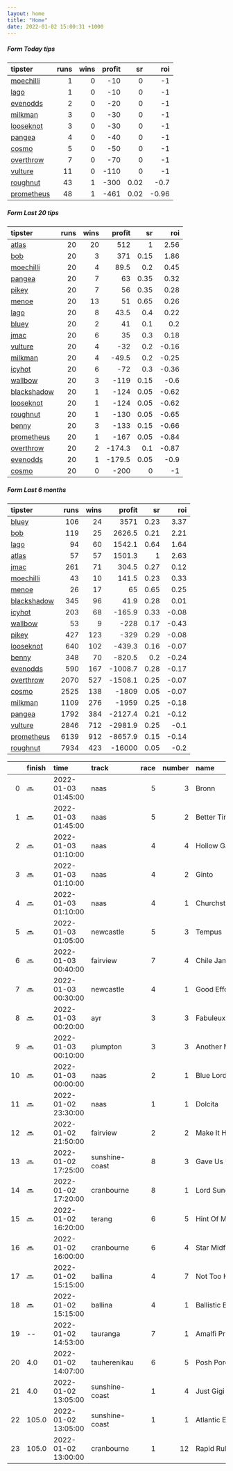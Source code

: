 ```yaml
---   
layout: home  
title: "Home"   
date: 2022-01-02 15:00:31 +1000  
---   
```



##### Form Today tips   

| tipster                                                       |   runs |   wins |   profit |   sr |   roi |
|:--------------------------------------------------------------|-------:|-------:|---------:|-----:|------:|
| [moechilli](https://mrwayneo.github.io/tips/moechilli.html)   |      1 |      0 |      -10 | 0    | -1    |
| [lago](https://mrwayneo.github.io/tips/lago.html)             |      1 |      0 |      -10 | 0    | -1    |
| [evenodds](https://mrwayneo.github.io/tips/evenodds.html)     |      2 |      0 |      -20 | 0    | -1    |
| [milkman](https://mrwayneo.github.io/tips/milkman.html)       |      3 |      0 |      -30 | 0    | -1    |
| [looseknot](https://mrwayneo.github.io/tips/looseknot.html)   |      3 |      0 |      -30 | 0    | -1    |
| [pangea](https://mrwayneo.github.io/tips/pangea.html)         |      4 |      0 |      -40 | 0    | -1    |
| [cosmo](https://mrwayneo.github.io/tips/cosmo.html)           |      5 |      0 |      -50 | 0    | -1    |
| [overthrow](https://mrwayneo.github.io/tips/overthrow.html)   |      7 |      0 |      -70 | 0    | -1    |
| [vulture](https://mrwayneo.github.io/tips/vulture.html)       |     11 |      0 |     -110 | 0    | -1    |
| [roughnut](https://mrwayneo.github.io/tips/roughnut.html)     |     43 |      1 |     -300 | 0.02 | -0.7  |
| [prometheus](https://mrwayneo.github.io/tips/prometheus.html) |     48 |      1 |     -461 | 0.02 | -0.96 |

##### Form Last 20 tips   

| tipster                                                         |   runs |   wins |   profit |   sr |   roi |
|:----------------------------------------------------------------|-------:|-------:|---------:|-----:|------:|
| [atlas](https://mrwayneo.github.io/tips/atlas.html)             |     20 |     20 |    512   | 1    |  2.56 |
| [bob](https://mrwayneo.github.io/tips/bob.html)                 |     20 |      3 |    371   | 0.15 |  1.86 |
| [moechilli](https://mrwayneo.github.io/tips/moechilli.html)     |     20 |      4 |     89.5 | 0.2  |  0.45 |
| [pangea](https://mrwayneo.github.io/tips/pangea.html)           |     20 |      7 |     63   | 0.35 |  0.32 |
| [pikey](https://mrwayneo.github.io/tips/pikey.html)             |     20 |      7 |     56   | 0.35 |  0.28 |
| [menoe](https://mrwayneo.github.io/tips/menoe.html)             |     20 |     13 |     51   | 0.65 |  0.26 |
| [lago](https://mrwayneo.github.io/tips/lago.html)               |     20 |      8 |     43.5 | 0.4  |  0.22 |
| [bluey](https://mrwayneo.github.io/tips/bluey.html)             |     20 |      2 |     41   | 0.1  |  0.2  |
| [jmac](https://mrwayneo.github.io/tips/jmac.html)               |     20 |      6 |     35   | 0.3  |  0.18 |
| [vulture](https://mrwayneo.github.io/tips/vulture.html)         |     20 |      4 |    -32   | 0.2  | -0.16 |
| [milkman](https://mrwayneo.github.io/tips/milkman.html)         |     20 |      4 |    -49.5 | 0.2  | -0.25 |
| [icyhot](https://mrwayneo.github.io/tips/icyhot.html)           |     20 |      6 |    -72   | 0.3  | -0.36 |
| [wallbow](https://mrwayneo.github.io/tips/wallbow.html)         |     20 |      3 |   -119   | 0.15 | -0.6  |
| [blackshadow](https://mrwayneo.github.io/tips/blackshadow.html) |     20 |      1 |   -124   | 0.05 | -0.62 |
| [looseknot](https://mrwayneo.github.io/tips/looseknot.html)     |     20 |      1 |   -124   | 0.05 | -0.62 |
| [roughnut](https://mrwayneo.github.io/tips/roughnut.html)       |     20 |      1 |   -130   | 0.05 | -0.65 |
| [benny](https://mrwayneo.github.io/tips/benny.html)             |     20 |      3 |   -133   | 0.15 | -0.66 |
| [prometheus](https://mrwayneo.github.io/tips/prometheus.html)   |     20 |      1 |   -167   | 0.05 | -0.84 |
| [overthrow](https://mrwayneo.github.io/tips/overthrow.html)     |     20 |      2 |   -174.3 | 0.1  | -0.87 |
| [evenodds](https://mrwayneo.github.io/tips/evenodds.html)       |     20 |      1 |   -179.5 | 0.05 | -0.9  |
| [cosmo](https://mrwayneo.github.io/tips/cosmo.html)             |     20 |      0 |   -200   | 0    | -1    |

##### Form Last 6 months   

| tipster                                                         |   runs |   wins |   profit |   sr |   roi |
|:----------------------------------------------------------------|-------:|-------:|---------:|-----:|------:|
| [bluey](https://mrwayneo.github.io/tips/bluey.html)             |    106 |     24 |   3571   | 0.23 |  3.37 |
| [bob](https://mrwayneo.github.io/tips/bob.html)                 |    119 |     25 |   2626.5 | 0.21 |  2.21 |
| [lago](https://mrwayneo.github.io/tips/lago.html)               |     94 |     60 |   1542.1 | 0.64 |  1.64 |
| [atlas](https://mrwayneo.github.io/tips/atlas.html)             |     57 |     57 |   1501.3 | 1    |  2.63 |
| [jmac](https://mrwayneo.github.io/tips/jmac.html)               |    261 |     71 |    304.5 | 0.27 |  0.12 |
| [moechilli](https://mrwayneo.github.io/tips/moechilli.html)     |     43 |     10 |    141.5 | 0.23 |  0.33 |
| [menoe](https://mrwayneo.github.io/tips/menoe.html)             |     26 |     17 |     65   | 0.65 |  0.25 |
| [blackshadow](https://mrwayneo.github.io/tips/blackshadow.html) |    345 |     96 |     41.9 | 0.28 |  0.01 |
| [icyhot](https://mrwayneo.github.io/tips/icyhot.html)           |    203 |     68 |   -165.9 | 0.33 | -0.08 |
| [wallbow](https://mrwayneo.github.io/tips/wallbow.html)         |     53 |      9 |   -228   | 0.17 | -0.43 |
| [pikey](https://mrwayneo.github.io/tips/pikey.html)             |    427 |    123 |   -329   | 0.29 | -0.08 |
| [looseknot](https://mrwayneo.github.io/tips/looseknot.html)     |    640 |    102 |   -439.3 | 0.16 | -0.07 |
| [benny](https://mrwayneo.github.io/tips/benny.html)             |    348 |     70 |   -820.5 | 0.2  | -0.24 |
| [evenodds](https://mrwayneo.github.io/tips/evenodds.html)       |    590 |    167 |  -1008.7 | 0.28 | -0.17 |
| [overthrow](https://mrwayneo.github.io/tips/overthrow.html)     |   2070 |    527 |  -1508.1 | 0.25 | -0.07 |
| [cosmo](https://mrwayneo.github.io/tips/cosmo.html)             |   2525 |    138 |  -1809   | 0.05 | -0.07 |
| [milkman](https://mrwayneo.github.io/tips/milkman.html)         |   1109 |    276 |  -1959   | 0.25 | -0.18 |
| [pangea](https://mrwayneo.github.io/tips/pangea.html)           |   1792 |    384 |  -2127.4 | 0.21 | -0.12 |
| [vulture](https://mrwayneo.github.io/tips/vulture.html)         |   2846 |    712 |  -2981.9 | 0.25 | -0.1  |
| [prometheus](https://mrwayneo.github.io/tips/prometheus.html)   |   6139 |    912 |  -8657.9 | 0.15 | -0.14 |
| [roughnut](https://mrwayneo.github.io/tips/roughnut.html)       |   7934 |    423 | -16000   | 0.05 | -0.2  |

|    | finish   | time                | track          |   race |   number | name               |   odds | tipster            |
|---:|:---------|:--------------------|:---------------|-------:|---------:|:-------------------|-------:|:-------------------|
|  0 | :soon:   | 2022-01-03 01:45:00 | naas           |      5 |        3 | Bronn              |   2.4  | overthrow,lago     |
|  1 | :soon:   | 2022-01-03 01:45:00 | naas           |      5 |        2 | Better Times Ahead |  51    | overthrow          |
|  2 | :soon:   | 2022-01-03 01:10:00 | naas           |      4 |        4 | Hollow Games       |   3    | vulture,milkman    |
|  3 | :soon:   | 2022-01-03 01:10:00 | naas           |      4 |        2 | Ginto              |   2.5  | vulture            |
|  4 | :soon:   | 2022-01-03 01:10:00 | naas           |      4 |        1 | Churchstonewarrior |  26    | evenodds,overthrow |
|  5 | :soon:   | 2022-01-03 01:05:00 | newcastle      |      5 |        3 | Tempus             |   6.5  | pangea             |
|  6 | :soon:   | 2022-01-03 00:40:00 | fairview       |      7 |        4 | Chile Jam          |   0    | vulture            |
|  7 | :soon:   | 2022-01-03 00:30:00 | newcastle      |      4 |        1 | Good Effort        |   1.85 | vulture            |
|  8 | :soon:   | 2022-01-03 00:20:00 | ayr            |      3 |        3 | Fabuleux Du Clos   |   4.4  | looseknot          |
|  9 | :soon:   | 2022-01-03 00:10:00 | plumpton       |      3 |        3 | Another Mystery    |  10    | milkman            |
| 10 | :soon:   | 2022-01-03 00:00:00 | naas           |      2 |        1 | Blue Lord          |   1.45 | overthrow          |
| 11 | :soon:   | 2022-01-02 23:30:00 | naas           |      1 |        1 | Dolcita            |   3.9  | overthrow          |
| 12 | :soon:   | 2022-01-02 21:50:00 | fairview       |      2 |        2 | Make It Happen     |   0    | vulture            |
| 13 | :soon:   | 2022-01-02 17:25:00 | sunshine-coast |      8 |        3 | Gave Us Up         |   1.83 | vulture            |
| 14 | :soon:   | 2022-01-02 17:20:00 | cranbourne     |      8 |        1 | Lord Sundowner     |   7.5  | evenodds,moechilli |
| 15 | :soon:   | 2022-01-02 16:20:00 | terang         |      6 |        5 | Hint Of Mint       |   5.5  | pangea             |
| 16 | :soon:   | 2022-01-02 16:00:00 | cranbourne     |      6 |        4 | Star Midfielder    |   2.5  | pangea             |
| 17 | :soon:   | 2022-01-02 15:15:00 | ballina        |      4 |        7 | Not Too Hard       |   1.67 | vulture            |
| 18 | :soon:   | 2022-01-02 15:15:00 | ballina        |      4 |        1 | Ballistic Babe     |   2.6  | looseknot          |
| 19 | --       | 2022-01-02 14:53:00 | tauranga       |      7 |        1 | Amalfi Prince      |   1.45 | vulture            |
| 20 | 4.0      | 2022-01-02 14:07:00 | tauherenikau   |      6 |        5 | Posh Porotene      |   5.5  | looseknot          |
| 21 | 4.0      | 2022-01-02 13:05:00 | sunshine-coast |      1 |        4 | Just Gigi          |   3.8  | vulture            |
| 22 | 105.0    | 2022-01-02 13:05:00 | sunshine-coast |      1 |        1 | Atlantic Eagle     |   0    | overthrow          |
| 23 | 105.0    | 2022-01-02 13:00:00 | cranbourne     |      1 |       12 | Rapid Ruby         |   0    | vulture            |